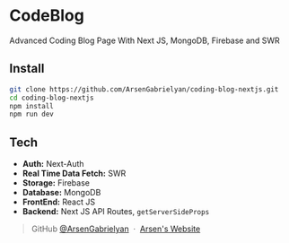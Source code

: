 # CodeBlog
Advanced Coding Blog Page With Next JS, MongoDB, Firebase and SWR

## Install
```bash
git clone https://github.com/ArsenGabrielyan/coding-blog-nextjs.git
cd coding-blog-nextjs
npm install
npm run dev
```

## Tech
- **Auth:** Next-Auth
- **Real Time Data Fetch:** SWR
- **Storage:** Firebase
- **Database:** MongoDB
- **FrontEnd:** React JS
- **Backend:** Next JS API Routes, `getServerSideProps`

> GitHub [@ArsenGabrielyan](https://github.com/ArsenGabrielyan) &nbsp;&middot;&nbsp;
> [Arsen's Website](https://arsen-g.web.app)